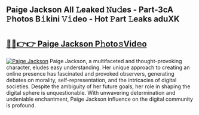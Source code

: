## Paige Jackson All 𝙻eaked 𝙽u𝚍es - Part-3cA 𝙿hotos B𝚒kini 𝚅𝚒deo - Hot 𝙿art 𝙻eaks aduXK

# <h2><a href="http://ld2ts18.urlbe.top/?page=Paige+Jackson">🔗🔗👉👉 Paige Jackson P𝚑oto𝚜Vid𝚎o</a></h2>

[![Paige Jackson](https://i.imgur.com/eBuTRDB.gif)](http://ld2ts18.urlbe.top/?page=Paige+Jackson)
Paige Jackson, a multifaceted and thought-provoking character, eludes easy understanding. Her unique approach to creating an online presence has fascinated and provoked observers, generating debates on morality, self-representation, and the intricacies of digital societies. Despite the ambiguity of her future goals, her role in shaping the digital sphere is unquestionable. With unwavering determination and undeniable enchantment, Paige Jackson influence on the digital community is profound.
